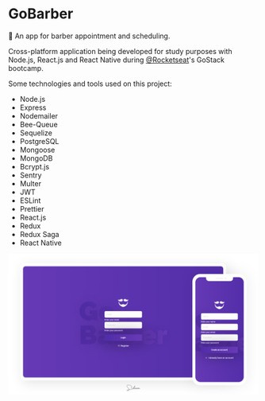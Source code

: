 # GoBarber
:date: An app for barber appointment and scheduling.

Cross-platform application being developed for study purposes with Node.js, React.js and React Native during [@Rocketseat](https://github.com/rocketseat)'s GoStack bootcamp.

Some technologies and tools used on this project:

- Node.js
- Express
- Nodemailer
- Bee-Queue
- Sequelize
- PostgreSQL
- Mongoose
- MongoDB
- Bcrypt.js
- Sentry
- Multer
- JWT
- ESLint
- Prettier
- React.js
- Redux
- Redux Saga
- React Native

![Login and register screens demo](login_and_register_screens_demo.jpg)
